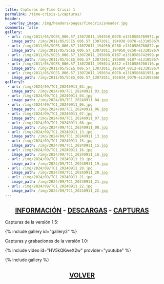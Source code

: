 ```yaml
---
title: Capturas de Time Crisis 1
permalink: /time-crisis-1/capturas/
header:
  overlay_image: /img/headers/pages/TimeCrisisHeader.jpg
comments: false
gallery:
 - url: /img/2011/05/SCES_006.57_13072011_194938_0078-e1310586789972.png
   image_path: /img/2011/05/SCES_006.57_13072011_194938_0078-e1310586789972.png
 - url: /img/2011/05/SCES_006.57_13072011_194950_0250-e1310586768872.png
   image_path: /img/2011/05/SCES_006.57_13072011_194950_0250-e1310586768872.png
 - url: /img/2011/05/SCES_006.57_13072011_195008_0187-e1310586742999.png
   image_path: /img/2011/05/SCES_006.57_13072011_195008_0187-e1310586742999.png
 - url: /img/2011/05/SCES_006.57_13072011_195024_0812-e1310586706116.png
   image_path: /img/2011/05/SCES_006.57_13072011_195024_0812-e1310586706116.png
 - url: /img/2011/05/SCES_006.57_13072011_195034_0078-e1310586681951.png
   image_path: /img/2011/05/SCES_006.57_13072011_195034_0078-e1310586681951.png
gallery2:
 - url: /img/2024/09/TC1_20240911_03.jpg
   image_path: /img/2024/09/TC1_20240911_03.jpg
 - url: /img/2024/09/TC1_20240911_04.jpg
   image_path: /img/2024/09/TC1_20240911_04.jpg
 - url: /img/2024/09/TC1_20240911_06.jpg
   image_path: /img/2024/09/TC1_20240911_06.jpg
 - url: /img/2024/09/TC1_20240911_07.jpg
   image_path: /img/2024/09/TC1_20240911_07.jpg
 - url: /img/2024/09/TC1_20240911_08.jpg
   image_path: /img/2024/09/TC1_20240911_08.jpg
 - url: /img/2024/09/TC1_20240911_13.jpg
   image_path: /img/2024/09/TC1_20240911_13.jpg
 - url: /img/2024/09/TC1_20240911_15.jpg
   image_path: /img/2024/09/TC1_20240911_15.jpg
 - url: /img/2024/09/TC1_20240911_16.jpg
   image_path: /img/2024/09/TC1_20240911_16.jpg
 - url: /img/2024/09/TC1_20240911_19.jpg
   image_path: /img/2024/09/TC1_20240911_19.jpg
 - url: /img/2024/09/TC1_20240911_20.jpg
   image_path: /img/2024/09/TC1_20240911_20.jpg
 - url: /img/2024/09/TC1_20240911_21.jpg
   image_path: /img/2024/09/TC1_20240911_21.jpg
 - url: /img/2024/09/TC1_20240911_22.jpg
   image_path: /img/2024/09/TC1_20240911_22.jpg
---
```

<h2 style="text-align: center;"><strong><a href="/time-crisis-1/informacion/">INFORMACIÓN</a> - <a href="/time-crisis-1/descargar/">DESCARGAS</a> - <a href="/time-crisis-1/capturas/">CAPTURAS</a></strong></h2>

Capturas de la versión 1.5:

{% include gallery id="gallery2" %}

Capturas y grabaciones de la versión 1.0:

{% include video id="HV5kQKweX2w" provider="youtube" %}

{% include gallery %}

<h2 style="text-align: center;"><a href="/time-crisis-1/"><strong>VOLVER</strong></a></h2>


